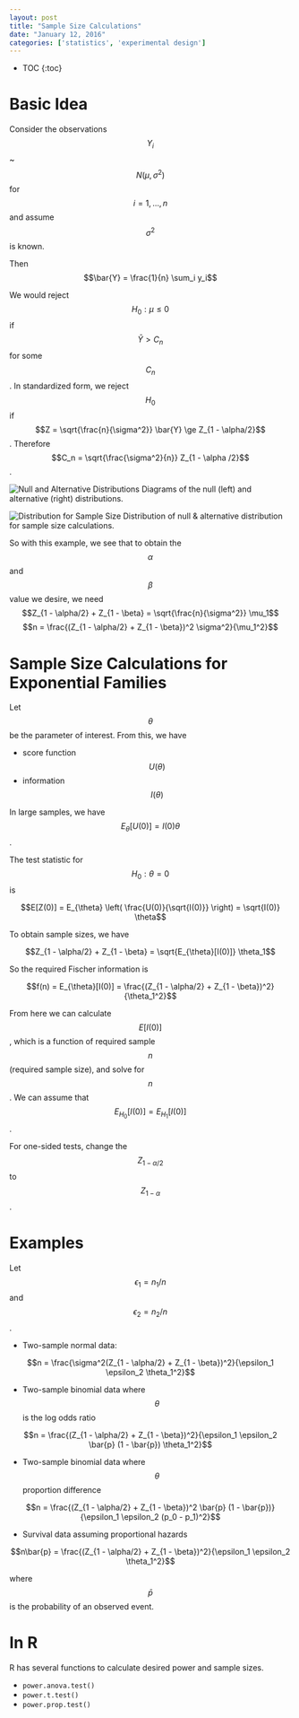 ```yaml
---
layout: post
title: "Sample Size Calculations"
date: "January 12, 2016"
categories: ['statistics', 'experimental design']
---
```


* TOC
{:toc}



# Basic Idea
Consider the observations $$Y_i$$ ~ $$N(\mu, \sigma^2)$$ for $$i = 1, ..., n$$ and assume $$\sigma^2$$ is known. 

Then 
$$\bar{Y} = \frac{1}{n} \sum_i y_i$$

We would reject $$H_0: \mu \le 0$$ if $$\bar{Y} > C_n$$ for some $$C_n$$. In standardized form, we reject $$H_0$$ if $$Z = \sqrt{\frac{n}{\sigma^2}} \bar{Y} \ge Z_{1 - \alpha/2}$$. Therefore $$C_n = \sqrt{\frac{\sigma^2}{n}} Z_{1 - \alpha /2}$$. 

![Null and Alternative Distributions](http://jnguyen92.github.io/nhuyhoa/figure/images/null_and_alternative_dist.png)
Diagrams of the null (left) and alternative (right) distributions.

![Distribution for Sample Size](http://jnguyen92.github.io/nhuyhoa/figure/images/sample_size_calc_diagram.png)
Distribution of null & alternative distribution for sample size calculations.

So with this example, we see that to obtain the $$\alpha$$ and $$\beta$$ value we desire, we need 
$$Z_{1 - \alpha/2} + Z_{1 - \beta} = \sqrt{\frac{n}{\sigma^2}} \mu_1$$
$$n = \frac{(Z_{1 - \alpha/2} + Z_{1 - \beta})^2 \sigma^2}{\mu_1^2}$$

# Sample Size Calculations for Exponential Families
Let $$\theta$$ be the parameter of interest. From this, we have 

* score function $$U(\theta)$$
* information $$I(\theta)$$

In large samples, we have $$E_{\theta}[U(0)] = I(0) \theta$$. 

The test statistic for $$H_0: \theta = 0$$ is 

$$E[Z(0)] = E_{\theta} \left( \frac{U(0)}{\sqrt{I(0)}} \right) = \sqrt{I(0)} \theta$$

To obtain sample sizes, we have

$$Z_{1 - \alpha/2} + Z_{1 - \beta} = \sqrt{E_{\theta}[I(0)]} \theta_1$$

So the required Fischer information is

$$f(n) = E_{\theta}[I(0)] = \frac{(Z_{1 - \alpha/2} + Z_{1 - \beta})^2}{\theta_1^2}$$

From here we can calculate $$E[I(0)]$$, which is a function of required sample $$n$$ (required sample size), and solve for $$n$$. We can assume that $$E_{H_0}[I(0)] = E_{H_1}[I(0)]$$.

For one-sided tests, change the $$Z_{1 - \alpha/2}$$ to $$Z_{1 - \alpha}$$.
 
# Examples
Let $$\epsilon_1 = n_1 / n$$ and $$\epsilon_2 = n_2 / n$$. 

* Two-sample normal data:

$$n = \frac{\sigma^2(Z_{1 - \alpha/2} + Z_{1 - \beta})^2}{\epsilon_1 \epsilon_2 \theta_1^2}$$

* Two-sample binomial data where $$\theta$$ is the log odds ratio

$$n = \frac{(Z_{1 - \alpha/2} + Z_{1 - \beta})^2}{\epsilon_1 \epsilon_2 \bar{p} (1 - \bar{p}) \theta_1^2}$$

* Two-sample binomial data where $$\theta$$ proportion difference

$$n = \frac{(Z_{1 - \alpha/2} + Z_{1 - \beta})^2 \bar{p} (1 - \bar{p})}{\epsilon_1 \epsilon_2  (p_0 - p_1)^2}$$
 
* Survival data assuming proportional hazards

$$n\bar{p} = \frac{(Z_{1 - \alpha/2} + Z_{1 - \beta})^2}{\epsilon_1 \epsilon_2 \theta_1^2}$$

where $$\bar{p}$$ is the probability of an observed event.

# In R
R has several functions to calculate desired power and sample sizes. 

* `power.anova.test()`
* `power.t.test()`
* `power.prop.test()`
